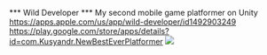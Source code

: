 *** Wild Developer ***
My second mobile game platformer on Unity
https://apps.apple.com/us/app/wild-developer/id1492903249
https://play.google.com/store/apps/details?id=com.Kusyandr.NewBestEverPlatformer
![](https://github.com/victordoshenko/NewBestEverPlatformer/blob/master/Assets/Resources/Icons/Ico1024x500.png)
